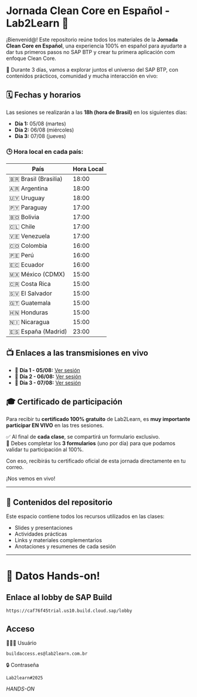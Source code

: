 # Jornada Clean Core en Español - Lab2Learn 🚀

¡Bienvenid@! Este repositorio reúne todos los materiales de la **Jornada Clean Core en Español**, una experiencia 100% en español para ayudarte a dar tus primeros pasos no SAP BTP y crear tu primera aplicación com enfoque Clean Core.

🧠 Durante 3 días, vamos a explorar juntos el universo del SAP BTP, con contenidos prácticos, comunidad y mucha interacción en vivo:

## 🗓️ Fechas y horarios

Las sesiones se realizarán a las **18h (hora de Brasil)** en los siguientes días:

- **Día 1:** 05/08 (martes)  
- **Día 2:** 06/08 (miércoles)  
- **Día 3:** 07/08 (jueves)

### 🕒 Hora local en cada país:

| País                | Hora Local |
|---------------------|------------|
| 🇧🇷 Brasil (Brasilia) | 18:00      |
| 🇦🇷 Argentina        | 18:00      |
| 🇺🇾 Uruguay          | 18:00      |
| 🇵🇾 Paraguay         | 17:00      |
| 🇧🇴 Bolivia          | 17:00      |
| 🇨🇱 Chile            | 17:00      |
| 🇻🇪 Venezuela        | 17:00      |
| 🇨🇴 Colombia         | 16:00      |
| 🇵🇪 Perú             | 16:00      |
| 🇪🇨 Ecuador          | 16:00      |
| 🇲🇽 México (CDMX)     | 15:00      |
| 🇨🇷 Costa Rica       | 15:00      |
| 🇸🇻 El Salvador      | 15:00      |
| 🇬🇹 Guatemala        | 15:00      |
| 🇭🇳 Honduras         | 15:00      |
| 🇳🇮 Nicaragua        | 15:00      |
| 🇪🇸 España (Madrid)  | 23:00      |

## 📺 Enlaces a las transmisiones en vivo

- 🔴 **Día 1 - 05/08:** [Ver sesión](https://www.youtube.com/watch?v=ICiWiqVdH80&ab_channel=LAB2LEARN%F0%9F%9A%80%7CSAPBTP)  
- 🔴 **Día 2 - 06/08:** [Ver sesión](https://www.youtube.com/watch?v=w5Pm_BZltMY&ab_channel=LAB2LEARN%F0%9F%9A%80%7CSAPBTP)  
- 🔴 **Día 3 - 07/08:** [Ver sesión](https://www.youtube.com/watch?v=q-C6cBB5Sg4&ab_channel=LAB2LEARN%F0%9F%9A%80%7CSAPBTP)

## 🎓 Certificado de participación

Para recibir tu **certificado 100% gratuito** de Lab2Learn, es **muy importante participar EN VIVO** en las tres sesiones.

✅ Al final de **cada clase**, se compartirá un formulario exclusivo.  
📩 Debes completar los **3 formularios** (uno por día) para que podamos validar tu participación al 100%.

Con eso, recibirás tu certificado oficial de esta jornada directamente en tu correo.

¡Nos vemos en vivo!

---



## 📂 Contenidos del repositorio

Este espacio contiene todos los recursos utilizados en las clases:

- Slides y presentaciones
- Actividades prácticas
- Links y materiales complementarios
- Anotaciones y resumenes de cada sesión

---

# 📝 Datos Hands-on!

## Enlace al lobby de SAP Build
`https://caf76f45trial.us10.build.cloud.sap/lobby`

## Acceso
👨🏻‍💻 Usuário
```
buildaccess.es@lab2learn.com.br
```

🔒 Contraseña
```
Lab2learn#2025
```

*HANDS-ON*
